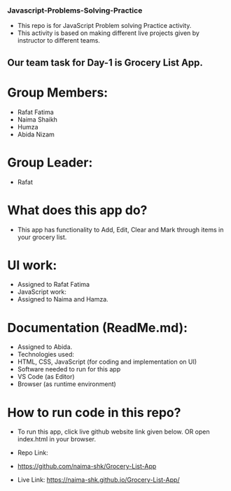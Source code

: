 ### Javascript-Problems-Solving-Practice
- This repo is for JavaScript Problem solving Practice activity.
 - This activity is based on making different live projects given by instructor to different teams.
## Our team task for Day-1 is Grocery List App.
 # Group Members:
- Rafat Fatima
- Naima Shaikh
- Humza
- Abida Nizam
# Group Leader:
- Rafat
# What does this app do?
- This app has functionality to Add, Edit, Clear and Mark through items in your grocery list.
# UI work:
- Assigned to Rafat Fatima
- JavaScript work:
- Assigned to Naima and Hamza.
# Documentation (ReadMe.md):
- Assigned to Abida.
- Technologies used:
- HTML, CSS, JavaScript (for coding and implementation on UI)
- Software needed to run for this app
- VS Code (as Editor)
- Browser (as runtime environment)
# How to run code in this repo?
- To run this app, click live github website link given below. OR
open index.html in your browser.
- Repo Link:
- https://github.com/naima-shk/Grocery-List-App

- Live Link:
https://naima-shk.github.io/Grocery-List-App/
